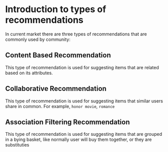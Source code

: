 # Introduction to types of recommendations

In current market there are three types of recommendations that are commonly used by community:

## Content Based Recommendation

This type of recommendation is used for suggesting items that are related based on its attributes.

## Collaborative Recommendation

This type of recommendation is used for suggesting items that similar users share in common. For example, `honor movie`, `romance`

## Association Filtering Recommendation

This type of recommendation is used for suggesting items that are grouped in a bying basket, like normally user will buy them together, or they are substituties
